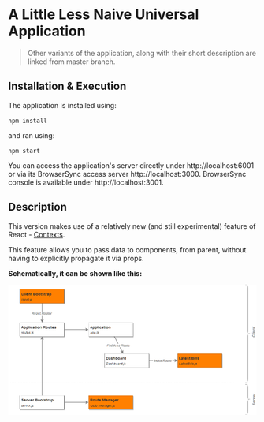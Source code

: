 # A Little Less Naive Universal Application

> Other variants of the application, along with their short description are linked from
> master branch.

## Installation & Execution

The application is installed using:

```
npm install
```

and ran using:

```
npm start
```

You can access the application's server directly under http://localhost:6001 or via its BrowserSync access server http://localhost:3000. BrowserSync console is available under http://localhost:3001.

## Description

This version makes use of a relatively new (and still experimental) feature of React - [Contexts](https://facebook.github.io/react/docs/context.html).

This feature allows you to pass data to components, from parent, without having to explicitly propagate it via props.

**Schematically, it can be shown like this:**

![Application Components](simple-ssr-app-structure-2.png)
